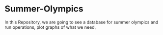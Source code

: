 # Summer-Olympics
In this Repository, we are going to see a database for summer olympics and run operations, plot graphs of what we need, 
